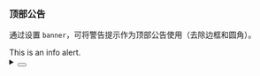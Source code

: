 ### 顶部公告

通过设置 `banner`，可将警告提示作为顶部公告使用（去除边框和圆角）。

<div class="cell-demo vp-raw">
  <yc-alert
    banner
    center
    >This is an info alert.</yc-alert
  >
</div>

<details>
<summary>
 <button class="code-btn"  >
    <icon-code />
 </button>
</summary>

```vue
<template>
  <yc-alert
    banner
    center
    >This is an info alert.</yc-alert
  >
</template>
```

</details>
